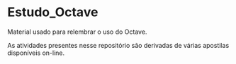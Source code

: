 # Estudo_Octave
Material usado para relembrar o uso do Octave.

As atividades presentes nesse repositório são derivadas de várias apostilas disponíveis on-line.
